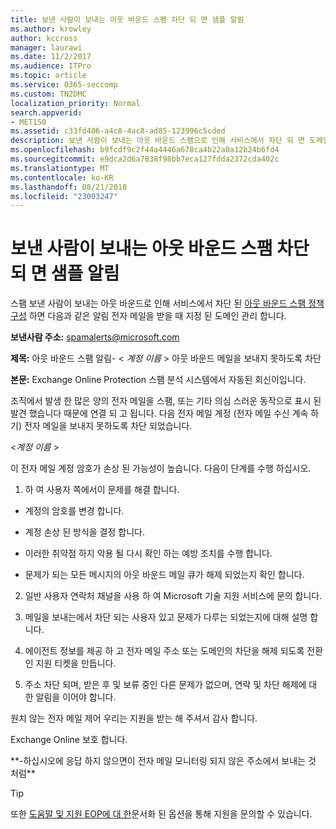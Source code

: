 ```yaml
---
title: 보낸 사람이 보내는 아웃 바운드 스팸 차단 되 면 샘플 알림
ms.author: krowley
author: kccross
manager: laurawi
ms.date: 11/2/2017
ms.audience: ITPro
ms.topic: article
ms.service: O365-seccomp
ms.custom: TN2DMC
localization_priority: Normal
search.appverid:
- MET150
ms.assetid: c33fd406-a4c8-4ac8-ad85-123996c5cded
description: 보낸 사람이 보내는 아웃 바운드 스팸으로 인해 서비스에서 차단 되 면 도메인 관리자 아웃 바운드 스팸 정책 구성이 나타나면 다음과 비슷한 알림 전자 메일을 지정 합니다.
ms.openlocfilehash: b9fcdf9c2f44a4446a678ca4b22a0a12b24b6fd4
ms.sourcegitcommit: e9dca2d6a7838f98bb7eca127fdda2372cda402c
ms.translationtype: MT
ms.contentlocale: ko-KR
ms.lasthandoff: 08/21/2018
ms.locfileid: "23003247"
---
```

# <a name="sample-notification-when-a-sender-is-blocked-sending-outbound-spam"></a>보낸 사람이 보내는 아웃 바운드 스팸 차단 되 면 샘플 알림

스팸 보낸 사람이 보내는 아웃 바운드로 인해 서비스에서 차단 된 [아웃 바운드 스팸 정책 구성](configure-the-outbound-spam-policy.md) 하면 다음과 같은 알림 전자 메일을 받을 때 지정 된 도메인 관리 합니다. 
  
 **보낸사람 주소:** spamalerts@microsoft.com 
  
 **제목:** 아웃 바운드 스팸 알림- \< *계정 이름* \> 아웃 바운드 메일을 보내지 못하도록 차단     
  
 **본문:** Exchange Online Protection 스팸 분석 시스템에서 자동된 회신이입니다. 
  
조직에서 발생 한 많은 양의 전자 메일을 스팸, 또는 기타 의심 스러운 동작으로 표시 된 발견 했습니다 때문에 연결 되 고 됩니다. 다음 전자 메일 계정 (전자 메일 수신 계속 하기) 전자 메일을 보내지 못하도록 차단 되었습니다.
  
\<*계정 이름*  \> 
  
이 전자 메일 계정 암호가 손상 된 가능성이 높습니다. 다음이 단계를 수행 하십시오.
  
1. 하 여 사용자 쪽에서이 문제를 해결 합니다.
    
  - 계정의 암호를 변경 합니다.
    
  - 계정 손상 된 방식을 결정 합니다.
    
  - 이러한 취약점 하지 악용 될 다시 확인 하는 예방 조치를 수행 합니다.
    
  - 문제가 되는 모든 메시지의 아웃 바운드 메일 큐가 해제 되었는지 확인 합니다.
    
2. 일반 사용자 연락처 채널을 사용 하 여 Microsoft 기술 지원 서비스에 문의 합니다.
    
3. 메일을 보내는에서 차단 되는 사용자 있고 문제가 다루는 되었는지에 대해 설명 합니다.
    
4. 에이전트 정보를 제공 하 고 전자 메일 주소 또는 도메인의 차단을 해제 되도록 전환 인 지원 티켓을 만듭니다.
    
5. 주소 차단 되며, 받은 후 및 보류 중인 다른 문제가 없으며, 연락 및 차단 해제에 대 한 알림을 이어야 합니다.
    
원치 않는 전자 메일 제어 우리는 지원을 받는 해 주셔서 감사 합니다.
  
Exchange Online 보호 합니다.
  
\*\*-하십시오에 응답 하지 않으면이 전자 메일 모니터링 되지 않은 주소에서 보내는 것 처럼\*\*
  
> [!TIP]
> 또한 [도움말 및 지원 EOP에 대 한](eop/help-and-support-for-eop.md)문서화 된 옵션을 통해 지원을 문의할 수 있습니다. 
  

